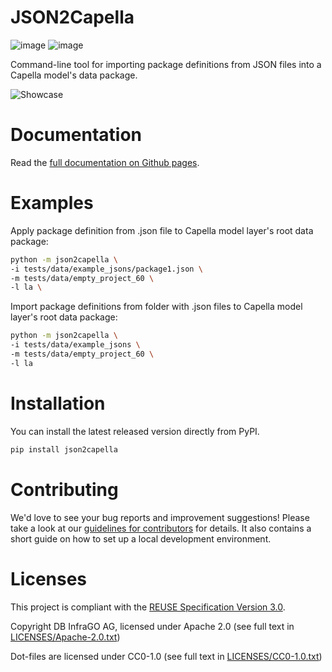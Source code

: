 <!--
 ~ Copyright DB InfraGO AG and contributors
 ~ SPDX-License-Identifier: Apache-2.0
 -->

# JSON2Capella

![image](https://github.com/DSD-DBS/json2capella/actions/workflows/build-test-publish.yml/badge.svg)
![image](https://github.com/DSD-DBS/json2capella/actions/workflows/lint.yml/badge.svg)

Command-line tool for importing package definitions from JSON files into a Capella model's data package.

![Showcase](https://i.imgur.com/Qwzm0In.gif)

# Documentation

Read the [full documentation on Github pages](https://dsd-dbs.github.io/json2capella).

# Examples

Apply package definition from .json file to Capella model layer's root data package:

```sh
python -m json2capella \
-i tests/data/example_jsons/package1.json \
-m tests/data/empty_project_60 \
-l la \
```

Import package definitions from folder with .json files to Capella model layer's root data package:

```sh
python -m json2capella \
-i tests/data/example_jsons \
-m tests/data/empty_project_60 \
-l la
```

# Installation

You can install the latest released version directly from PyPI.

```sh
pip install json2capella
```

# Contributing

We'd love to see your bug reports and improvement suggestions! Please take a
look at our [guidelines for contributors](CONTRIBUTING.md) for details. It also
contains a short guide on how to set up a local development environment.

# Licenses

This project is compliant with the
[REUSE Specification Version 3.0](https://git.fsfe.org/reuse/docs/src/commit/d173a27231a36e1a2a3af07421f5e557ae0fec46/spec.md).

Copyright DB InfraGO AG, licensed under Apache 2.0 (see full text in
[LICENSES/Apache-2.0.txt](LICENSES/Apache-2.0.txt))

Dot-files are licensed under CC0-1.0 (see full text in
[LICENSES/CC0-1.0.txt](LICENSES/CC0-1.0.txt))
